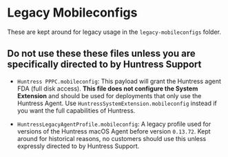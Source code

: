 # Legacy Mobileconfigs

These are kept around for legacy usage in the `legacy-mobileconfigs` folder.

## Do not use these these files unless you are specifically directed to by Huntress Support

- `Huntress PPPC.mobileconfig`: This payload will grant the Huntress agent FDA (full disk access). **This file does not configure the System Extension** and should be used for deployments that only use the Huntress Agent. Use `HuntressSystemExtension.mobileconfig` instead if you want the full capabilities of Huntress.

- `HuntressLegacyAgentProfile.mobileconfig`: A legacy profile used for versions of the Huntress macOS Agent before version `0.13.72`. Kept around for historical reasons, no customers should use this unless expressly directed to by Huntress Support.
